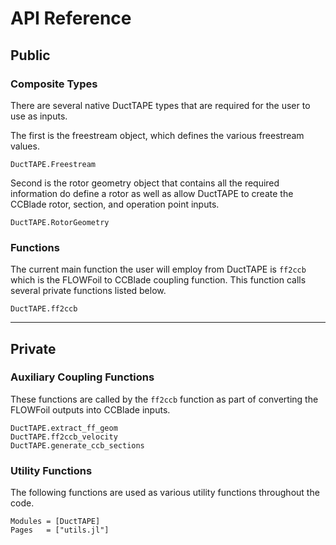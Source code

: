# API Reference

## Public

### Composite Types

There are several native DuctTAPE types that are required for the user to use as inputs.

The first is the freestream object, which defines the various freestream values.

```@docs
DuctTAPE.Freestream
```

Second is the rotor geometry object that contains all the required information do define a rotor as well as allow DuctTAPE to create the CCBlade rotor, section, and operation point inputs.

```@docs
DuctTAPE.RotorGeometry
```

### Functions

The current main function the user will employ from DuctTAPE is `ff2ccb` which is the FLOWFoil to CCBlade coupling function. This function calls several private functions listed below.

```@docs
DuctTAPE.ff2ccb
```

---

## Private

### Auxiliary Coupling Functions

These functions are called by the `ff2ccb` function as part of converting the FLOWFoil outputs into CCBlade inputs.

```@docs
DuctTAPE.extract_ff_geom
DuctTAPE.ff2ccb_velocity
DuctTAPE.generate_ccb_sections
```


### Utility Functions

The following functions are used as various utility functions throughout the code.

```@autodocs
Modules = [DuctTAPE]
Pages   = ["utils.jl"]
```
